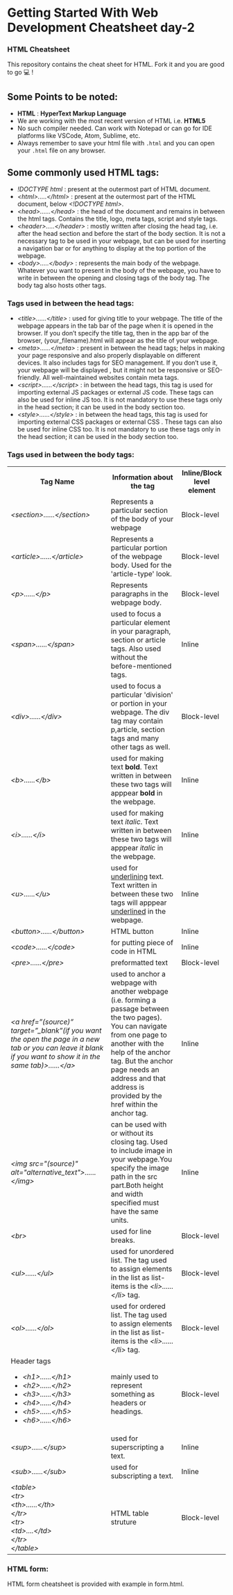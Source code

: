 # Getting Started With Web Development Cheatsheet day-2
### HTML Cheatsheet
This repository contains the cheat sheet for HTML. Fork it and you are good to go 💻 !

## Some Points to be noted:
- <b>HTML</b> : <b>HyperText Markup Language</b>
- We are working with the most recent version of HTML i.e. <b>HTML5</b>
- No such compiler needed. Can work with Notepad or can go for IDE platforms like VSCode, Atom, Sublime, etc.
- Always remember to save your html file with <code>.html</code> and you can open your <code>.html</code> file on any browser.

## Some commonly used HTML tags:
- *!DOCTYPE html* : present at the outermost part of HTML document.
- *&lt;html>.....&lt;/html>* : present at the outermost part of the HTML document, below  *&lt;!DOCTYPE html>*. 
- *&lt;head>......&lt;/head>* : the head of the document and remains in between the html tags. Contains the title, logo, meta tags, script and style tags.
- *&lt;header>.....&lt;/header>* : mostly written after closing the head tag, i.e. after the head section and before the start of the body section. It is not a necessary tag to be used in your webpage, but can be used for inserting a navigation bar or for anything to display at the top portion of the webpage.
- *&lt;body>.....&lt;/body>* : represents the main body of the webpage. Whatever you want to present in the body of the webpage, you have to write in between the opening and closing tags of the body tag. The body tag also hosts other tags.

### Tags used in between the head tags:
- *&lt;title>......&lt;/title>* : used for giving title to your webpage. The title of the webpage appears in the tab bar of the page when it is opened in the browser. If you don’t specify the title tag, then in the app bar of the browser, (your_filename).html will appear as the title of your webpage.
- *&lt;meta>......&lt;/meta>* : present in between the head tags; helps in making your page responsive and also properly displayable on different devices. It also includes tags for SEO management. If you don’t use it, your webpage will be displayed , but it might not be responsive or SEO-friendly. All well-maintained websites contain meta tags.
- *&lt;script>......&lt;/script>* : in between the head tags, this tag is used for importing external JS packages or external JS code. These tags can also be used for inline JS too. It is not mandatory to use these tags only in the head section; it can be used in the body section too.
- *&lt;style>......&lt;/style>* : in between the head tags, this tag is used for importing external CSS packages or external CSS . These tags can also be used for inline CSS too. It is not mandatory to use these tags only in the head section; it can be used in the body section too.

### Tags used in between the body tags:
<table>
  <tr>
    <th>Tag Name</th>
     <th>Information about the tag</th>
    <th>Inline/Block level element</th>
  </tr>
  <tr>
    <td><i>&lt;section>......&lt;/section></i></td>
    <td>Represents a particular section of the body of your webpage</td>
    <td>Block-level</td>
  </tr>
  <tr>
    <td><i>&lt;article>......&lt;/article></i></td>
    <td>Represents a particular portion of the webpage body. Used for the 'article-type' look.</td>
    <td>Block-level</td>
  </tr>
   <tr>
    <td><i>&lt;p>......&lt;/p></i></td>
    <td>Represents paragraphs in the webpage body.</td>
    <td>Block-level</td>
  </tr>
   <tr>
    <td><i>&lt;span>......&lt;/span></i></td>
    <td>used to focus a particular element in your paragraph, section or article tags. Also used without the before-mentioned tags. </td>
    <td>Inline</td>
  </tr>
  <tr>
    <td><i>&lt;div>......&lt;/div></i></td>
    <td>used to focus a particular 'division' or portion in your webpage. The div tag may contain p,article, section tags and many other tags as well.</td>
    <td>Block-level</td>
  </tr>
  <tr>
    <td><i>&lt;b>......&lt;/b></i></td>
    <td>used for making text <b>bold</b>. Text written in between these two tags will apppear <b>bold</b> in the webpage.</td>
    <td>Inline</td>
  </tr>
  <tr>
    <td><i>&lt;i>......&lt;/i></i></td>
    <td>used for making text <i>italic</i>. Text written in between these two tags will apppear <i>italic</i> in the webpage.</td>
    <td>Inline</td>
  </tr>
  <tr>
    <td><i>&lt;u>......&lt;/u></i></td>
    <td>used for <u>underlining</u> text. Text written in between these two tags will apppear <u>underlined</u> in the webpage.</td>
    <td>Inline</td>
  </tr>
  <tr>
    <td><i>&lt;button>......&lt;/button></i></td>
    <td>HTML button</td>
    <td>Inline</td>
  </tr>
  <tr>
    <td><i>&lt;code>......&lt;/code></i></td>
    <td>for putting piece of code in HTML</td>
    <td>Inline</td>
  </tr>
  <tr>
    <td><i>&lt;pre>......&lt;/pre></i></td>
    <td>preformatted text</td>
    <td>Block-level</td>
  </tr>
  <tr>
    <td><i>&lt;a href=”(source)” target=”_blank”(if you want the open the page in a new tab or you can leave it blank if you want to show it in the same tab)>......&lt;/a></i></td>
    <td>used to anchor a webpage with another webpage (i.e. forming a passage between the two pages). You can navigate from one page to another with the help of the anchor tag. But the anchor page needs an address and that address is provided by the href within the anchor tag.</td>
    <td>Inline</td>
  </tr>
  <tr>
    <td><i>&lt;img src="(source)" alt="alternative_text">......&lt;/img></i></td>
    <td>can be used with or without its closing tag. Used to include image in your webpage.You specify the image path in the src part.Both height and width specified must have the same units.</td>
    <td>Inline</td>
  </tr>
  <tr>
    <td><i>&lt;br></i></td>
    <td>used for line breaks.</td>
    <td>Block-level</td>
  </tr>
  <tr>
    <td><i>&lt;ul>......&lt;/ul></i></td>
    <td>used for unordered list. The tag used to assign elements in the list as list-items is the <i>&lt;li>......&lt;/li></i> tag.</td>
    <td>Block-level</td>
  </tr>
  <tr>
    <td><i>&lt;ol>......&lt;/ol></i></td>
    <td>used for ordered list. The tag used to assign elements in the list as list-items is the <i>&lt;li>......&lt;/li></i> tag.</td>
    <td>Block-level</td>
  </tr>
  <tr>
    <td> Header tags 
      <ul>
        <li><i>&lt;h1>......&lt;/h1></i></li>
        <li><i>&lt;h2>......&lt;/h2></i></li>
        <li><i>&lt;h3>......&lt;/h3></i></li>
        <li><i>&lt;h4>......&lt;/h4></i></li>
        <li><i>&lt;h5>......&lt;/h5></i></li>
        <li><i>&lt;h6>......&lt;/h6></i></li>
      </ul>
      </td>
    <td>mainly used to represent something as headers or headings.</td>
    <td>Block-level</td>
  </tr>
  <tr>
    <td><i>&lt;sup>......&lt;/sup></i></td>
    <td>used for superscripting a text.</td>
    <td>Inline</td>
  </tr>
   <tr>
    <td><i>&lt;sub>......&lt;/sub></i></td>
    <td>used for subscripting a text.</td>
    <td>Inline</td>
  </tr>
   <tr>
    <td><i>&lt;table> 
       <br>
      &lt;tr>
      <br>
       &lt;th>......&lt;/th>
       <br>
      &lt;/tr>
       <br>
      &lt;tr>
       <br>
      &lt;td>....&lt;/td>
       <br>
      &lt;/tr>
       <br>
      &lt;/table></i></td>
    <td>HTML table struture</td>
    <td>Block-level</td>
  </tr>
  </table>

### HTML form:
HTML form cheatsheet is provided with example in form.html.
